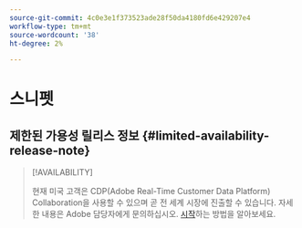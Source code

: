```yaml
---
source-git-commit: 4c0e3e1f373523ade28f50da4180fd6e429207e4
workflow-type: tm+mt
source-wordcount: '38'
ht-degree: 2%

---
```

# 스니펫

## 제한된 가용성 릴리스 정보 {#limited-availability-release-note}

>[!AVAILABILITY]
>
>현재 미국 고객은 CDP(Adobe Real-Time Customer Data Platform) Collaboration을 사용할 수 있으며 곧 전 세계 시장에 진출할 수 있습니다. 자세한 내용은 Adobe 담당자에게 문의하십시오. [시작](/help/guide/home.md#get-started)하는 방법을 알아보세요.


